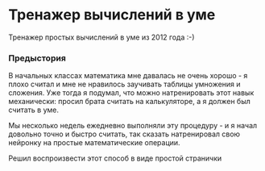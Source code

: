 # Тренажер вычислений в уме

Тренажер простых вычислений в уме из 2012 года :-)

### Предыстория

В начальных классах математика мне давалась не очень хорошо - я плохо считал и мне не нравилось заучивать таблицы
умножения и сложения.
Уже тогда я подумал, что можно натренировать этот навык механически: просил брата считать на калькуляторе, а я должен
был считать в уме.

Мы несколько недель ежедневно выполняли эту процедуру - и я начал довольно точно и быстро считать, так сказать
натренировал свою нейронку на простые математические операции.

Решил воспроизвести этот способ в виде простой странички 
